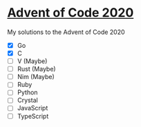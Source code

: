 # [Advent of Code 2020](https://adventofcode.com/2020)
My solutions to the Advent of Code 2020

- [x] Go
- [x] C
- [ ] V (Maybe)
- [ ] Rust (Maybe)
- [ ] Nim (Maybe)
- [ ] Ruby
- [ ] Python
- [ ] Crystal
- [ ] JavaScript
- [ ] TypeScript
